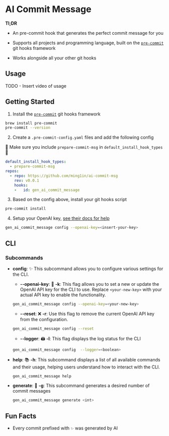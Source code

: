 # AI Commit Message

**Tl;DR**

- An pre-commit hook that generates the perfect commit message for you

- Supports all projects and programming language, built on the [`pre-commit`](https://pre-commit.com/) git hooks framework

- Works alongside all your other git hooks

## Usage

TODO - Insert video of usage

## Getting Started

1. Install the [`pre-commit`](https://pre-commit.com/) git hooks framework

```bash
brew install pre-commit
pre-commit --version 
```

2. Create a `.pre-commit-config.yaml` files and add the following config

🚨 Make sure you include `prepare-commit-msg` in `default_install_hook_types`🚨

```yaml
default_install_hook_types: 
  - prepare-commit-msg
repos:
  - repo: https://github.com/ming1in/ai-commit-msg
    rev: v0.0.1
    hooks:
    -   id: gen_ai_commit_message
```

3. Based on the config above, install your git hooks script

```bash
pre-commit install
```

4. Setup your OpenAI key, [see their docs for help](https://platform.openai.com/docs/quickstart)

```bash
gen_ai_commit_message config --openai-key=<insert-your-key>
```

## CLI

### Subcommands

- **config**: ✨
  This subcommand allows you to configure various settings for the CLI. 

  - **--openai-key**: 🔑
    **-k**: 
    This flag allows you to set a new or update the OpenAI API key for the CLI to use. Replace `<your-new-key>` with your actual API key to enable the functionality.

  ```bash
  gen_ai_commit_message config --openai-key=<your-new-key> 
  ```
  - **--reset**: ❌
    **-r**: 
  Use this flag to remove the current OpenAI API key from the configuration.

  ```bash
  gen_ai_commit_message config --reset
  ```

  - **--logger**: 🖨️
    **-l**: 
  This flag displays the log status for the CLI

  ```bash
  gen_ai_commit_message config  --logger=<boolean>

  ```
- **help**: 📚
  **-h**: 
  This subcommand displays a list of all available commands and their usage, helping users understand how to interact with the CLI.

  ```bash
  gen_ai_commit_message help
  ```

- **generate**: 🤖
  **-g**: 
  This subcommand generates a desired number of commit messages

  ```bash
  gen_ai_commit_message generate <int> 
  ```


## Fun Facts
- Every commit prefixed with `✨` was generated by AI
